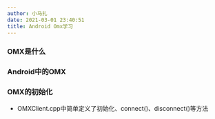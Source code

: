 ```yaml
---
author: 小马扎
date: 2021-03-01 23:40:51
title: Android Omx学习
---
```


### OMX是什么

### Android中的OMX

### OMX的初始化
+ OMXClient.cpp中简单定义了初始化、connect()、disconnect()等方法

